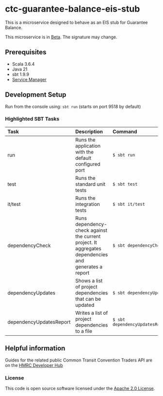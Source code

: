 
# ctc-guarantee-balance-eis-stub

This is a microservice designed to behave as an EIS stub for Guarantee Balance.

This microservice is in [Beta](https://www.gov.uk/help/beta). The signature may change.

## Prerequisites

- Scala 3.6.4
- Java 21
- sbt  1.9.9
- [Service Manager](https://github.com/hmrc/service-manager)

## Development Setup

Run from the console using: `sbt run` (starts on port 9518 by default)

### Highlighted SBT Tasks
| Task                    | Description                                                                                          | Command                             |
|:------------------------|:-----------------------------------------------------------------------------------------------------|:------------------------------------|
| run                     | Runs the application with the default configured port                                                | ```$ sbt run```                     |
| test                    | Runs the standard unit tests                                                                         | ```$ sbt test```                    |
| it/test                 | Runs the integration tests                                                                           | ```$ sbt it/test ```                |
| dependencyCheck         | Runs dependency-check against the current project. It aggregates dependencies and generates a report | ```$ sbt dependencyCheck```         |
| dependencyUpdates       | Shows a list of project dependencies that can be updated                                             | ```$ sbt dependencyUpdates```       |
| dependencyUpdatesReport | Writes a list of project dependencies to a file                                                      | ```$ sbt dependencyUpdatesReport``` |

## Helpful information

Guides for the related public Common Transit Convention Traders API are on the [HMRC Developer Hub](https://developer.service.hmrc.gov.uk/api-documentation/docs/using-the-hub)


### License

This code is open source software licensed under the [Apache 2.0 License]("http://www.apache.org/licenses/LICENSE-2.0.html").